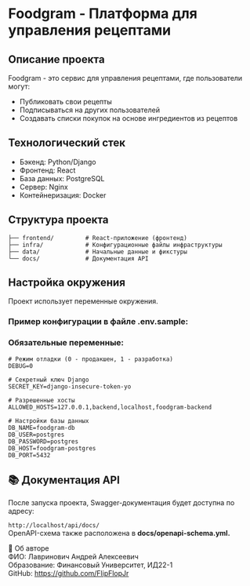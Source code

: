 # Foodgram - Платформа для управления рецептами
## Описание проекта
Foodgram - это сервис для управления рецептами, где пользователи могут:

- Публиковать свои рецепты
- Подписываться на других пользователей
- Создавать списки покупок на основе ингредиентов из рецептов

## Технологический стек
- Бэкенд: Python/Django
- Фронтенд: React
- База данных: PostgreSQL
- Сервер: Nginx
- Контейнеризация: Docker

## Структура проекта
```├── backend/          # Django-приложение (бэкенд)
├── frontend/         # React-приложение (фронтенд)
├── infra/            # Конфигурационные файлы инфраструктуры
├── data/             # Начальные данные и фикстуры
└── docs/             # Документация API
```

## Настройка окружения
Проект использует переменные окружения. 

### Пример конфигурации в файле .env.sample:

### Обязательные переменные:

```
# Режим отладки (0 - продакшен, 1 - разработка)
DEBUG=0

# Секретный ключ Django
SECRET_KEY=django-insecure-token-yo

# Разрешенные хосты
ALLOWED_HOSTS=127.0.0.1,backend,localhost,foodgram-backend

# Настройки базы данных
DB_NAME=foodgram-db
DB_USER=postgres
DB_PASSWORD=postgres
DB_HOST=foodgram-postgres
DB_PORT=5432
```

## 📚 Документация API
После запуска проекта, Swagger-документация будет доступна по адресу:

```http://localhost/api/docs/```  
OpenAPI-схема также расположена в **docs/openapi-schema.yml.**

👤 Об авторе  
ФИО: Лавринович Андрей Алексеевич  
Образование: Финансовый Университет, ИД22-1  
GitHub: https://github.com/FlipFlopJr

